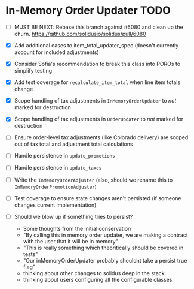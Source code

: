 In-Memory Order Updater TODO
===

- [ ] MUST BE NEXT: Rebase this branch against #6080 and clean up the churn. https://github.com/solidusio/solidus/pull/6080

- [x] Add additional cases to item_total_updater_spec (doesn't currently account for included adjustments)
- [x] Consider Sofia's recommendation to break this class into POROs to simplify testing
- [x] Add test coverage for `recalculate_item_total` when line item totals change
- [x] Scope handling of tax adjustments in `InMemoryOrderUpdater` to *not* marked for destruction
- [x] Scope handling of tax adjustments in `OrderUpdater` to *not* marked for destruction
- [ ] Ensure order-level tax adjustments (like Colorado delivery) are scoped out of tax total and adjustment total calculations
- [ ] Handle persistence in `update_promotions`
- [ ] Handle persistence in `update_taxes`
- [ ] Write the `InMemoryOrderAdjuster` (also, should we rename this to `InMemoryOrderPromotionAdjuster`)

- [ ] Test coverage to ensure state changes aren't persisted (if someone changes current implementation)
- [ ] Should we blow up if something tries to persist?
  - Some thoughts from the initial conservation
   - "By calling this in memory order updater, we are making a contract with the user that it will be in memory"
   - "This is really something which theoritically should be covered in tests"
   - "Our inMemoryOrderUpdater probably shouldnt take a persist true flag"
   - thinking about other changes to solidus deep in the stack
   - thinking about users configuring all the configurable classes


